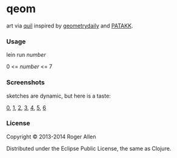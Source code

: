# qeom

art via [quil](https://github.com/quil/quil) inspired by [geometrydaily](http://geometrydaily.tumblr.com/) and [PATAKK](http://patakk.tumblr.com/).

### Usage

lein run <i>number</i>

0 &lt;= <i>number</i> &lt;= 7

### Screenshots

sketches are dynamic, but here is a taste:

[0](http://rogerallen.tumblr.com/post/56060976624/https-github-com-rogerallen-qeom-lein-run-0),
[1](http://rogerallen.tumblr.com/post/55780890540/https-github-com-rogerallen-qeom-lein-run-1),
[2](http://rogerallen.tumblr.com/post/55583059224/https-github-com-rogerallen-qeom-lein-run-2),
[3](http://rogerallen.tumblr.com/post/55601677111/https-github-com-rogerallen-qeom-lein-run-3),
[4](http://rogerallen.tumblr.com/post/55690966660/https-github-com-rogerallen-qeom-lein-run-4),
[5](http://rogerallen.tumblr.com/post/55869919139/https-github-com-rogerallen-qeom-lein-run-5),
[6](http://rogerallen.tumblr.com/post/55965207040/https-github-com-rogerallen-qeom-lein-run-6)

### License

Copyright © 2013-2014 Roger Allen

Distributed under the Eclipse Public License, the same as Clojure.
